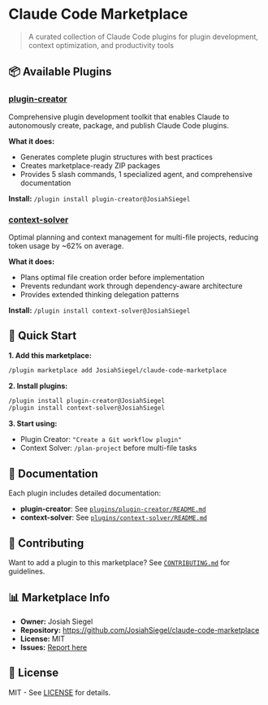 # Claude Code Marketplace

> A curated collection of Claude Code plugins for plugin development, context optimization, and productivity tools

## 📦 Available Plugins

### [plugin-creator](./plugins/plugin-creator)
Comprehensive plugin development toolkit that enables Claude to autonomously create, package, and publish Claude Code plugins.

**What it does:**
- Generates complete plugin structures with best practices
- Creates marketplace-ready ZIP packages
- Provides 5 slash commands, 1 specialized agent, and comprehensive documentation

**Install:** `/plugin install plugin-creator@JosiahSiegel`

### [context-solver](./plugins/context-solver)
Optimal planning and context management for multi-file projects, reducing token usage by ~62% on average.

**What it does:**
- Plans optimal file creation order before implementation
- Prevents redundant work through dependency-aware architecture
- Provides extended thinking delegation patterns

**Install:** `/plugin install context-solver@JosiahSiegel`

## 🚀 Quick Start

**1. Add this marketplace:**
```bash
/plugin marketplace add JosiahSiegel/claude-code-marketplace
```

**2. Install plugins:**
```bash
/plugin install plugin-creator@JosiahSiegel
/plugin install context-solver@JosiahSiegel
```

**3. Start using:**
- Plugin Creator: `"Create a Git workflow plugin"`
- Context Solver: `/plan-project` before multi-file tasks

## 📖 Documentation

Each plugin includes detailed documentation:
- **plugin-creator**: See [`plugins/plugin-creator/README.md`](./plugins/plugin-creator/README.md)
- **context-solver**: See [`plugins/context-solver/README.md`](./plugins/context-solver/README.md)

## 🤝 Contributing

Want to add a plugin to this marketplace? See [`CONTRIBUTING.md`](./CONTRIBUTING.md) for guidelines.

## 📊 Marketplace Info

- **Owner:** Josiah Siegel
- **Repository:** https://github.com/JosiahSiegel/claude-code-marketplace
- **License:** MIT
- **Issues:** [Report here](https://github.com/JosiahSiegel/claude-code-marketplace/issues)

## 📄 License

MIT - See [LICENSE](./LICENSE) for details.
